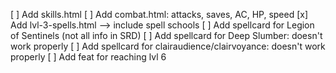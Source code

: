 [ ] Add skills.html
[ ] Add combat.html: attacks, saves, AC, HP, speed
[x] Add lvl-3-spells.html --> include spell schools
[ ] Add spellcard for Legion of Sentinels (not all info in SRD)
[ ] Add spellcard for Deep Slumber: doesn't work properly
[ ] Add spellcard for clairaudience/clairvoyance: doesn't work properly
[ ] Add feat for reaching lvl 6